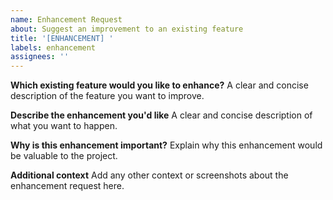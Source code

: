 ```yaml
---
name: Enhancement Request
about: Suggest an improvement to an existing feature
title: '[ENHANCEMENT] '
labels: enhancement
assignees: ''
---
```


**Which existing feature would you like to enhance?**
A clear and concise description of the feature you want to improve.

**Describe the enhancement you'd like**
A clear and concise description of what you want to happen.

**Why is this enhancement important?**
Explain why this enhancement would be valuable to the project.

**Additional context**
Add any other context or screenshots about the enhancement request here.
